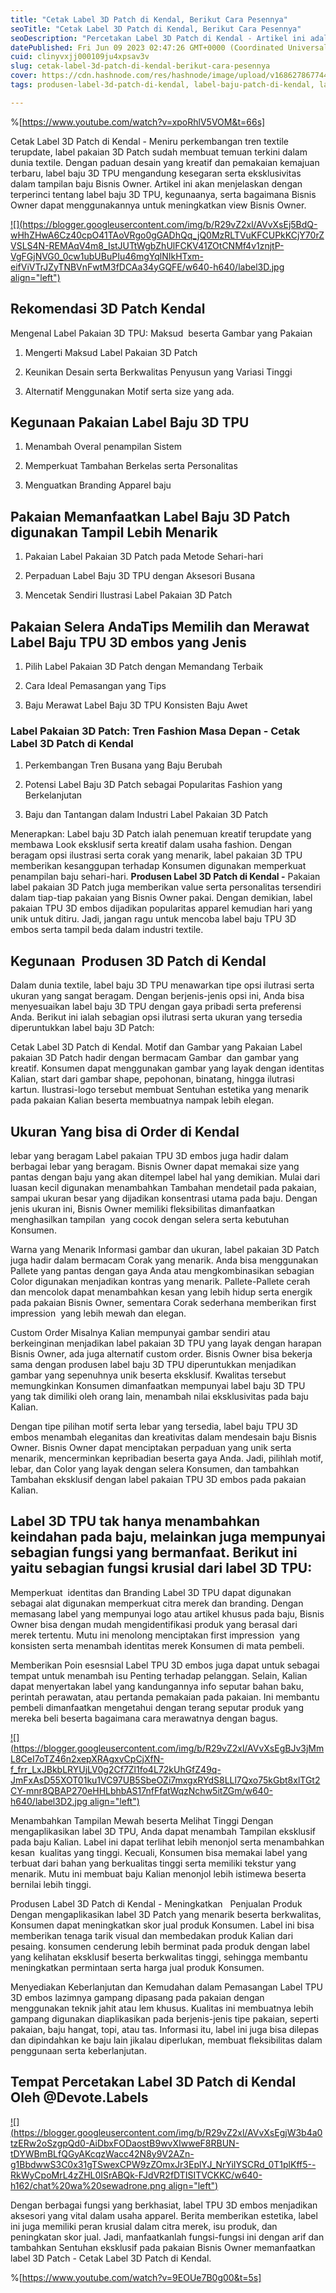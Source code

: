 ```yaml
---
title: "Cetak Label 3D Patch di Kendal, Berikut Cara Pesennya"
seoTitle: "Cetak Label 3D Patch di Kendal, Berikut Cara Pesennya"
seoDescription: "Percetakan Label 3D Patch di Kendal - Artikel ini adalah Rekomendasi dengan lengkap yang kami Publikasikan suatu Jasa Percetakan Label 3D Patch"
datePublished: Fri Jun 09 2023 02:47:26 GMT+0000 (Coordinated Universal Time)
cuid: clinyvxjj000109ju4xpsav3v
slug: cetak-label-3d-patch-di-kendal-berikut-cara-pesennya
cover: https://cdn.hashnode.com/res/hashnode/image/upload/v1686278677441/0984b3e4-0015-4a27-b17a-6a3d4979a4b8.jpeg
tags: produsen-label-3d-patch-di-kendal, label-baju-patch-di-kendal, label-baju-jersey-kendal

---
```


%[https://www.youtube.com/watch?v=xpoRhlV5VOM&t=66s] 

Cetak Label 3D Patch di Kendal - Meniru perkembangan tren textile terupdate, label pakaian 3D Patch sudah membuat temuan terkini dalam dunia textile. Dengan paduan desain yang kreatif dan pemakaian kemajuan terbaru, label baju 3D TPU mengandung kesegaran serta eksklusivitas dalam tampilan baju Bisnis Owner. Artikel ini akan menjelaskan dengan terperinci tentang label baju 3D TPU, kegunaanya, serta bagaimana Bisnis Owner dapat menggunakannya untuk meningkatkan view Bisnis Owner.

[![](https://blogger.googleusercontent.com/img/b/R29vZ2xl/AVvXsEj5BdQ-wHhZHwA6Cz40cpO41TAoVRgo0gGADhQq_jQ0MzRLTVuKFCUPkKCjY70rZVSLS4N-REMAqV4m8_IstJUTtWgbZhUlFCKV41ZOtCNMf4v1znjtP-VgFGjNVG0_0cw1ubUBuPIu46mgYqlNIkHTxm-eifViVTrJZyTNBVnFwtM3fDCAa34yGQFE/w640-h640/label3D.jpg align="left")](https://blogger.googleusercontent.com/img/b/R29vZ2xl/AVvXsEj5BdQ-wHhZHwA6Cz40cpO41TAoVRgo0gGADhQq_jQ0MzRLTVuKFCUPkKCjY70rZVSLS4N-REMAqV4m8_IstJUTtWgbZhUlFCKV41ZOtCNMf4v1znjtP-VgFGjNVG0_0cw1ubUBuPIu46mgYqlNIkHTxm-eifViVTrJZyTNBVnFwtM3fDCAa34yGQFE/s900/label3D.jpg)

## Rekomendasi 3D Patch Kendal

Mengenal Label Pakaian 3D TPU: Maksud  beserta Gambar yang Pakaian

1. Mengerti Maksud Label Pakaian 3D Patch
    
2. Keunikan Desain serta Berkwalitas Penyusun yang Variasi Tinggi
    
3. Alternatif Menggunakan Motif serta size yang ada.
    

## Kegunaan Pakaian Label Baju 3D TPU

1. Menambah Overal penampilan Sistem
    
2. Memperkuat Tambahan Berkelas serta Personalitas
    
3. Menguatkan Branding Apparel baju
    

## Pakaian Memanfaatkan Label Baju 3D Patch digunakan Tampil Lebih Menarik

1. Pakaian Label Pakaian 3D Patch pada Metode Sehari-hari
    
2. Perpaduan Label Baju 3D TPU dengan Aksesori Busana
    
3. Mencetak Sendiri Ilustrasi Label Pakaian 3D Patch
    

## Pakaian Selera AndaTips Memilih dan Merawat Label Baju TPU 3D embos yang Jenis

1. Pilih Label Pakaian 3D Patch dengan Memandang Terbaik
    
2. Cara Ideal Pemasangan yang Tips
    
3. Baju Merawat Label Baju 3D TPU Konsisten Baju Awet
    

### Label Pakaian 3D Patch: Tren Fashion Masa Depan - Cetak Label 3D Patch di Kendal

1. Perkembangan Tren Busana yang Baju Berubah
    
2. Potensi Label Baju 3D Patch sebagai Popularitas Fashion yang Berkelanjutan
    
3. Baju dan Tantangan dalam Industri Label Pakaian 3D Patch
    

Menerapkan: Label baju 3D Patch ialah penemuan kreatif terupdate yang membawa Look eksklusif serta kreatif dalam usaha fashion. Dengan beragam opsi ilustrasi serta corak yang menarik, label pakaian 3D TPU memberikan kesanggupan terhadap Konsumen digunakan memperkuat penampilan baju sehari-hari. **Produsen Label 3D Patch di Kendal -** Pakaian label pakaian 3D Patch juga memberikan value serta personalitas tersendiri dalam tiap-tiap pakaian yang Bisnis Owner pakai. Dengan demikian, label pakaian TPU 3D embos dijadikan popularitas apparel kemudian hari yang unik untuk ditiru. Jadi, jangan ragu untuk mencoba label baju TPU 3D embos serta tampil beda dalam industri textile.

## Kegunaan  Produsen 3D Patch di Kendal

Dalam dunia textile, label baju 3D TPU menawarkan tipe opsi ilutrasi serta ukuran yang sangat beragam. Dengan berjenis-jenis opsi ini, Anda bisa menyesuaikan label baju 3D TPU dengan gaya pribadi serta preferensi Anda. Berikut ini ialah sebagian opsi ilutrasi serta ukuran yang tersedia diperuntukkan label baju 3D Patch:

Cetak Label 3D Patch di Kendal. Motif dan Gambar yang Pakaian Label pakaian 3D Patch hadir dengan bermacam Gambar  dan gambar yang kreatif. Konsumen dapat menggunakan gambar yang layak dengan identitas Kalian, start dari gambar shape, pepohonan, binatang, hingga ilutrasi kartun. Ilustrasi-logo tersebut membuat Sentuhan estetika yang menarik pada pakaian Kalian beserta membuatnya nampak lebih elegan.

## Ukuran Yang bisa di Order di Kendal

lebar yang beragam Label pakaian TPU 3D embos juga hadir dalam berbagai lebar yang beragam. Bisnis Owner dapat memakai size yang pantas dengan baju yang akan ditempel label hal yang demikian. Mulai dari luasan kecil digunakan menambahkan Tambahan mendetail pada pakaian, sampai ukuran besar yang dijadikan konsentrasi utama pada baju. Dengan jenis ukuran ini, Bisnis Owner memiliki fleksibilitas dimanfaatkan menghasilkan tampilan  yang cocok dengan selera serta kebutuhan Konsumen.

Warna yang Menarik Informasi gambar dan ukuran, label pakaian 3D Patch juga hadir dalam bermacam Corak yang menarik. Anda bisa menggunakan Pallete yang pantas dengan gaya Anda atau mengkombinasikan sebagian Color digunakan menjadikan kontras yang menarik. Pallete-Pallete cerah dan mencolok dapat menambahkan kesan yang lebih hidup serta energik pada pakaian Bisnis Owner, sementara Corak sederhana memberikan first impression  yang lebih mewah dan elegan.

Custom Order Misalnya Kalian mempunyai gambar sendiri atau berkeinginan menjadikan label pakaian 3D TPU yang layak dengan harapan Bisnis Owner, ada juga alternatif custom order. Bisnis Owner bisa bekerja sama dengan produsen label baju 3D TPU diperuntukkan menjadikan gambar yang sepenuhnya unik beserta eksklusif. Kwalitas tersebut memungkinkan Konsumen dimanfaatkan mempunyai label baju 3D TPU yang tak dimiliki oleh orang lain, menambah nilai eksklusivitas pada baju Kalian.

Dengan tipe pilihan motif serta lebar yang tersedia, label baju TPU 3D embos menambah eleganitas dan kreativitas dalam mendesain baju Bisnis Owner. Bisnis Owner dapat menciptakan perpaduan yang unik serta menarik, mencerminkan kepribadian beserta gaya Anda. Jadi, pilihlah motif, lebar, dan Color yang layak dengan selera Konsumen, dan tambahkan Tambahan eksklusif dengan label pakaian TPU 3D embos pada pakaian Kalian.

## Label 3D TPU tak hanya menambahkan keindahan pada baju, melainkan juga mempunyai sebagian fungsi yang bermanfaat. Berikut ini yaitu sebagian fungsi krusial dari label 3D TPU:

Memperkuat  identitas dan Branding Label 3D TPU dapat digunakan sebagai alat digunakan memperkuat citra merek dan branding. Dengan memasang label yang mempunyai logo atau artikel khusus pada baju, Bisnis Owner bisa dengan mudah mengidentifikasi produk yang berasal dari merek tertentu. Mutu ini menolong menciptakan first impression  yang konsisten serta menambah identitas merek Konsumen di mata pembeli.

Memberikan Poin esesnsial Label TPU 3D embos juga dapat untuk sebagai tempat untuk menambah isu Penting terhadap pelanggan. Selain, Kalian dapat menyertakan label yang kandungannya info seputar bahan baku, perintah perawatan, atau pertanda pemakaian pada pakaian. Ini membantu pembeli dimanfaatkan mengetahui dengan terang seputar produk yang mereka beli beserta bagaimana cara merawatnya dengan bagus.

[![](https://blogger.googleusercontent.com/img/b/R29vZ2xl/AVvXsEgBJv3jMmL8CeI7oTZ46n2xepXRAgxvCpCjXfN-f_frr_LxJBkbLRYUjLV0g2Cf7Zl1fo4L72kUhGfZ49q-JmFxAsD55XOT01ku1VC97UB5SbeOZi7mxgxRYdS8LLl7Qxo75kGbt8xlTGt2CY-mnr8QBAP270eHHLbhbAS17nfFfatWqzNchw5itZGm/w640-h640/label3D2.jpg align="left")](https://blogger.googleusercontent.com/img/b/R29vZ2xl/AVvXsEgBJv3jMmL8CeI7oTZ46n2xepXRAgxvCpCjXfN-f_frr_LxJBkbLRYUjLV0g2Cf7Zl1fo4L72kUhGfZ49q-JmFxAsD55XOT01ku1VC97UB5SbeOZi7mxgxRYdS8LLl7Qxo75kGbt8xlTGt2CY-mnr8QBAP270eHHLbhbAS17nfFfatWqzNchw5itZGm/s900/label3D2.jpg)

Menambahkan Tampilan Mewah beserta Melihat Tinggi Dengan mengaplikasikan label 3D TPU, Anda dapat menambah Tampilan eksklusif pada baju Kalian. Label ini dapat terlihat lebih menonjol serta menambahkan kesan  kualitas yang tinggi. Kecuali, Konsumen bisa memakai label yang terbuat dari bahan yang berkualitas tinggi serta memiliki tekstur yang menarik. Mutu ini membuat baju Kalian menonjol lebih istimewa beserta bernilai lebih tinggi.

Produsen Label 3D Patch di Kendal - Meningkatkan   Penjualan Produk Dengan mengaplikasikan label 3D Patch yang menarik beserta berkwalitas, Konsumen dapat meningkatkan skor jual produk Konsumen. Label ini bisa memberikan tenaga tarik visual dan membedakan produk Kalian dari pesaing. konsumen cenderung lebih berminat pada produk dengan label yang kelihatan eksklusif beserta berkwalitas tinggi, sehingga membantu meningkatkan permintaan serta harga jual produk Konsumen.

Menyediakan Keberlanjutan dan Kemudahan dalam Pemasangan Label TPU 3D embos lazimnya gampang dipasang pada pakaian dengan menggunakan teknik jahit atau lem khusus. Kualitas ini membuatnya lebih gampang digunakan diaplikasikan pada berjenis-jenis tipe pakaian, seperti pakaian, baju hangat, topi, atau tas. Informasi itu, label ini juga bisa dilepas dan dipindahkan ke baju lain jikalau diperlukan, membuat fleksibilitas dalam penggunaan serta keberlanjutan.

## Tempat Percetakan Label 3D Patch di Kendal Oleh @Devote.Labels

[![](https://blogger.googleusercontent.com/img/b/R29vZ2xl/AVvXsEgjW3b4a0tzERw2oSzgpQd0-AiDbxFODaostB9wvXIwweF8RBUN-tDYWBmBLfQGyAKcqzWacc42N8y9V2AZn-g1BbdwwS3C0x31gTSwexCPW9zZOmxJr3EplYJ_NrYiIYSCRd_0T1plKff5--RkWyCpoMrL4zZHL0ISrABQk-FJdVR2fDTISITVCKKC/w640-h162/chat%20wa%20sewadrone.png align="left")](https://wa.me/+6287838865004?text=Permisi%2C%20kak%20mau%20nanya%20tentang%20label%2C%20dapat%20informasi%20dari%20devotelabels.web.id)

Dengan berbagai fungsi yang berkhasiat, label TPU 3D embos menjadikan aksesori yang vital dalam usaha apparel. Berita memberikan estetika, label ini juga memiliki peran krusial dalam citra merek, isu produk, dan peningkatan skor jual. Jadi, manfaatkanlah fungsi-fungsi ini dengan arif dan tambahkan Sentuhan eksklusif pada pakaian Bisnis Owner memanfaatkan label 3D Patch - Cetak Label 3D Patch di Kendal.

%[https://www.youtube.com/watch?v=9EOUe7B0g00&t=5s]